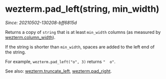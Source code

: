 # wezterm.pad_left(string, min_width)

*Since: 20210502-130208-bff6815d*

Returns a copy of `string` that is at least `min_width` columns
(as measured by [wezterm.column_width](column_width.md)).

If the string is shorter than `min_width`, spaces are added to
the left end of the string.

For example, `wezterm.pad_left("o", 3)` returns `"  o"`.

See also: [wezterm.truncate_left](truncate_left.md), [wezterm.pad_right](pad_right.md).



